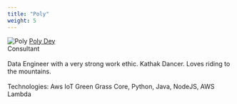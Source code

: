 ```yaml
---
title: "Poly"
weight: 5
---
```

![Poly](poly.png.png)
[Poly Dey](https://www.linkedin.com/in/poly-dey-793325139/)
<br/>
Consultant
<br/><br/>
Data Engineer with a very strong work ethic. Kathak Dancer. Loves riding to the mountains.
<br/><br/>
Technologies: Aws IoT Green Grass Core, Python, Java, NodeJS, AWS Lambda
